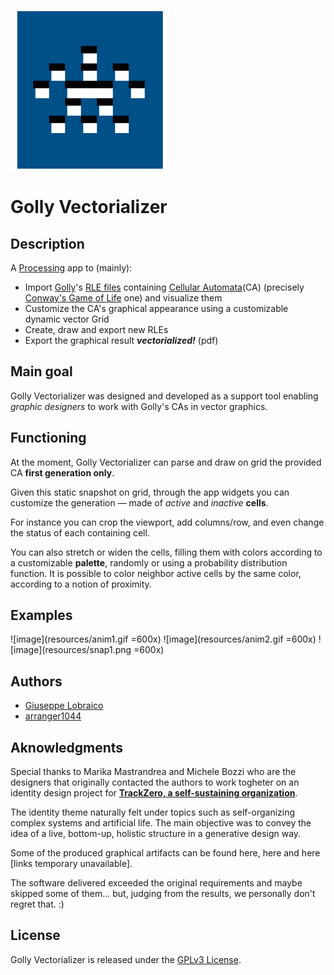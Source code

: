 ![image](resources/icon.png)

# Golly Vectorializer

## Description

A [Processing](https://processing.org/)  app to (mainly):

* Import [Golly](http://golly.sourceforge.net/)'s
  [RLE files](http://golly.sourceforge.net/Help/formats.html#rle)
  containing
  [Cellular Automata](https://en.wikipedia.org/wiki/Cellular_automaton)(CA) 
  (precisely
  [Conway's Game of Life](https://en.wikipedia.org/wiki/Conway%27s_Game_of_Life)
  one) and visualize them
* Customize the CA's graphical appearance using a customizable dynamic vector Grid
* Create, draw and export new RLEs
* Export the graphical result ***vectorialized!*** (pdf)

## Main goal

Golly Vectorializer was designed and developed as a support tool enabling
*graphic designers* to work with Golly's CAs in vector graphics. 

## Functioning

At the moment, Golly Vectorializer can parse and draw on grid the
provided CA **first generation only**.

Given this static snapshot on grid, through the app widgets you can customize the generation — made of *active* and *inactive* **cells**.

For instance you can crop the viewport, add columns/row, and even change the status of each containing cell.

You can also stretch or widen the cells, filling them with colors
according to a customizable **palette**, randomly or using a
probability distribution function. It is possible to color neighbor
active cells by the same color, according to a notion of proximity.


## Examples
![image](resources/anim1.gif =600x)
![image](resources/anim2.gif =600x)
![image](resources/snap1.png =600x)

## Authors

* [Giuseppe Lobraico](http://github.com/your)
* [arranger1044](http://github.com/arranger1044)



## Aknowledgments

Special thanks to Marika Mastrandrea and Michele Bozzi who are the
designers that originally contacted the authors to work togheter on an
identity design project for **[TrackZero, a self-sustaining organization](http://www.trackzero.org/)**.

The identity theme naturally felt under topics such as self-organizing
complex systems and artificial life. The main objective was to convey
the idea of a live, bottom-up, holistic structure in a generative design way.

Some of the produced graphical artifacts can be found here, here and
here [links temporary unavailable].

The software delivered exceeded the original requirements and maybe skipped some of them... but, judging from the results, we personally don't regret that. :)

## License
Golly Vectorializer is released under the [GPLv3 License](http://www.gnu.org/licenses/gpl-3.0.en.html).
